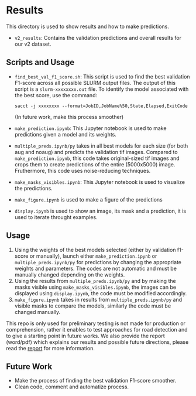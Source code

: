 # Results

This directory is used to show results and how to make predictions.

- `v2_results`: Contains the validation predictions and overall results for our v2 dataset.

## Scripts and Usage

- `find_best_val_f1_score.sh`: This script is used to find the best validation F1-score across all possible SLURM output files. The output of this script is a `slurm-xxxxxxxx.out` file. To identify the model associated with the best score, use the command:
  ```
  sacct -j xxxxxxxx --format=JobID,JobName%50,State,Elapsed,ExitCode
  ```
  (In future work, make this process smoother)

- `make_prediction.ipynb`: This Jupyter notebook is used to make predictions given a model and its weights.

- `multiple_preds.ipynb/py` takes in all best models for each size (for both aug and noaug) and predicts the validation tif images. Compared to `make_prediction.ipynb`, this code takes original-sized tif images and crops them to create predictions of the entire (5000x5000) image. Fruthermore, this code uses noise-reducing techniques.

- `make_masks_visibles.ipynb`: This Jupyter notebook is used to visualize the predictions.


- `make_figure.ipynb` is used to make a figure of the predictions

- `display.ipynb` is used to show an image, its mask and a prediction, it is used to iterate throught examples.

## Usage
1. Using the weights of the best models selected (either by validation f1-score or manually), launch either `make_prediction.ipynb` or `multiple_preds.ipynb/py`  for predictions by changing the appropriate weights and parameters. The codes are not automatic and must be manually changed depending on the weights. 
2. Using the results from `multiple_preds.ipynb/py` and by making the masks visible using `make_masks_visibles.ipynb`, the images can be displayed using `display.ipynb`, the code must be modified accordingly.
3. `make_figure.ipynb` takes in results from `multiple_preds.ipynb/py` and visible masks to compare the models, similarly the code must be changed manually.

This repo is only used for preliminary testing is not made for production or comprehension, rather it enables to test approaches for road detection and to give a starting point in future works.
We also provide the report (word/pdf) which explains our results and possible future directions, please read the [report](./report_roads.pdf) for more information.

## Future Work
- Make the process of finding the best validation F1-score smoother.
- Clean code, comment and automatize process.